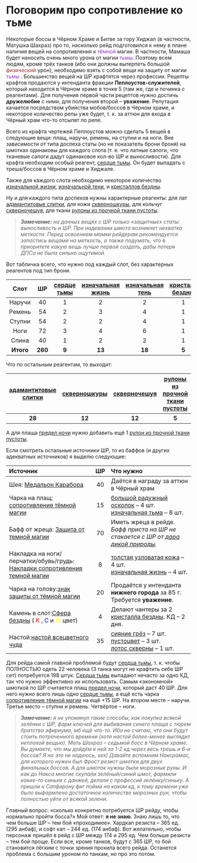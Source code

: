# Поговорим про сопротивление ко тьме #

Некоторые боссы в Чёрном Храме и Битве за гору Хиджал (в частности, Матушка Шахраз) про то, 
насколько рейд подготовился к нему в плане наличия вещей на сопротивления к <span style="color:DarkOrchid"> тёмной </span> магии. 
В частности, Мамаша будет наносить очень много урона от магии <span style="color:DarkOrchid">тьмы</span>. 
Поэтому всем людям, кроме трёх танков (ибо они должны вытерпеть большой <span style = "color:brown"> физический </span> урон), 
необходимо взять с собой вещи на защиту от магии <span style="color:DarkOrchid"> тьмы </span>. 
Большинство вещей на ШР крафтятся через профессии. 
Рецепты крафтов продаются у интенданта фракции **Пеплоустов-служителей**, который находится в Чёрном храме в точке 5 (там же, где и починка с реагентами). 
Для получения первой части рецептов нужно достичь **дружелюбие** с ними, для получения второй – **уважение**. 
Репутация качается посредством убийства мобов/боссов в Чёрном храме, и некоторое количество репы уже будет, т. к. за аттюн для входа в Чёрный храм что-то отсыпят по репе.

Всего из крафта чертежей Пеплоустов можно сделать 5 вещей в следующие вещи: плащ, наручи, ремень, на ступни и на ноги. 
Вне зависимости от типа доспеха статы (но не показатель брони броня) на шмотках одинаковы для каждого слота (т. е. что латные сапоги, что тканевые сапоги дадут одинаковое кол-во ШР и выносливости). 
Для крафта необходим особый реагент, [сердце тьмы](https://ru.tbc.wowhead.com/item=32428). Он будет выпадать с треша/боссов в Чёрном храме и Хиджале. 

Также для каждого слота необходимо некоторое количество [изначальной жизни](https://ru.tbc.wowhead.com/item=21886), 
[изначальной тени](https://ru.tbc.wowhead.com/item=22456), и [кристаллов бездны](https://ru.tbc.wowhead.com/item=22450). 

Ну и для каждого типа доспехов нужны характерные реагенты: 
для лат [адамантитовые слитки](https://ru.tbc.wowhead.com/item=23446), 
для кожи [скверношкуры](https://ru.tbc.wowhead.com/item=25707), 
для кольчуг [скверночешуя](https://ru.tbc.wowhead.com/item=25700), 
для ткани [рулоны из прочной ткани пустоты](https://ru.tbc.wowhead.com/item=21842).

> ***Замечание:** на данных вещях с ШР только «защитные» статы: выносливость и ШР. При надевании шмота возникнет нехватка меткости. Перед освоением мамки рейдерам рекомендуется запастись вещами на меткость, а также подумать, что в приоритете какую вещь лучше первой создать, дабы потеря ДПСа не была сильно ощутимой.*

Вот табличка всего, что нужно под каждый слот, без характерных реагентов под тип брони. 

|Слот|ШР|[сердце тьмы](https://ru.tbc.wowhead.com/item=32428)|[изначальная жизнь](https://ru.tbc.wowhead.com/item=21886)|[изначальная тень](https://ru.tbc.wowhead.com/item=22456)|[кристалл бездны](https://ru.tbc.wowhead.com/item=22450)|
|:---:|:---:|:---:|:---:|:---:|:---:|
|Наручи|40|1|2|2|1|
|Ремень|54|2|3|4|1|
|Ступни|54|2|2|4|1|
|Ноги|72|3|4|6|1|
|Спина|40|1|2|2|1|
|**Итого**|**260**|**9**|**13**|**18**|**5**|

Что по остальным реагентам, то выходит:

|[адамантитовые слитки](https://ru.tbc.wowhead.com/item=23446)|[скверношкуры](https://ru.tbc.wowhead.com/item=25707)|[скверночешуя](https://ru.tbc.wowhead.com/item=25700)|[рулоны из прочной ткани пустоты](https://ru.tbc.wowhead.com/item=21842)|
|:---:|:---:|:---:|:---:|
|**28**|**12**|**12**|**5**|

А для плаща [предел ночи](https://ru.tbc.wowhead.com/item=32420) нужно добавить ещё 1 [рулон из прочной ткани пустоты](https://ru.tbc.wowhead.com/item=21842). 

Если смотреть остальные источники ШР, то из баффов (и других адекватных источников) я выделю следующие:

|Источник|ШР|Что нужно|
|:---|:---:|:---|
|Шея: [Медальон Карабора](https://ru.tbc.wowhead.com/item=32649)|40|Даётся в награду за аттюн в Чёрный храм|
|Чарка на плащ: [сопротивление тёмной магии](https://ru.tbc.wowhead.com/item=28277)|15|[большой радужный осколок](https://ru.tbc.wowhead.com/item=22449) – 4 шт. <br/> [изначальная тьма](https://ru.tbc.wowhead.com/item=22456) – 8 шт.|
|Бафф от жреца: [Защита от темной магии](https://ru.tbc.wowhead.com/spell=25433)|70|Иметь жреца в рейде. *Бафф приста на ШР не стакается с ШР от [дара дикой природы](https://ru.tbc.wowhead.com/spell=26991).*|
|Накладка на ноги/перчатки/обувь/грудь: [Накладки сопротивления темной магии](https://ru.tbc.wowhead.com/item=29483)|8|[толстая узловатая кожа](https://ru.tbc.wowhead.com/item=23793) – 4 шт. <br/> [изначальная жизнь](https://ru.tbc.wowhead.com/item=21886) – 4 шт.|
|Чарка на голову:[знак защиты от тёмной магии](https://ru.tbc.wowhead.com/item=29199)|20|Продаётся у интенданта **нижнего города** за 85 г. Требуется **уважение**.|
|Камень в слот:[Сфера бездны](https://ru.tbc.wowhead.com/item=22459) (<span style="color:red"> К </span>, <span style="color:blue"> С </span> и <span style="color:yellow"> Ж </span> цвет)|4|Делают чантеры за 2 [кристалла бездны](https://ru.tbc.wowhead.com/item=22450). КД – 2 дня.|
|Настой:[настой всецветного чуда](https://ru.tbc.wowhead.com/spell=42736)|35| [сияние грёз](https://ru.tbc.wowhead.com/item=22786) – 7 шт. <br/> [пустоцвет](https://ru.tbc.wowhead.com/item=22791) – 3 шт. <br/> [лотос скверны](https://ru.tbc.wowhead.com/item=22794) – 1 шт.|

Для рейда самой главной проблемой будут [сердца тьмы](https://ru.tbc.wowhead.com/item=32428), т. к. чтобы ПОЛНОСТЬЮ одеть 22 человека (3 танка могут не крафтить себе ШР сет) потребуется 198 штук. [Сердца тьмы](https://ru.tbc.wowhead.com/item=32428) выпадают нечасто за одно КД, так что нужно эффективно их использовать. Самым «экономной» шмоткой по ШР считается плащ [предел ночи](https://ru.tbc.wowhead.com/item=32420), который даст 40 ШР. Для него нужно всего лишь одно [сердце тьмы](https://ru.tbc.wowhead.com/item=32428), а ещё есть чарка [сопротивление тёмной магии](https://ru.tbc.wowhead.com/item=28277) на ещё +15 ШР. На втором месте – наручи. Третье место – ступни и ремень. Четвёртое – ноги.

> ***Замечание:** я не упомянул такие способы, как покупка всякой зелёнки с ШР, фарм ключей для выбивания синего плаща с тюрем братства эфириума, мб ещё что-то. Ибо не считаю, что они будут стоить потраченного времени (хотя настой более-менее выглядит неплохой вещью). Мать Шахраз – седьмой босс в Чёрном храме. Вы думаете, что мы дойдём к ней за 1-2 кд через весь трешь и 6-и боссов? Я на это не надеюсь, хех) Давайте вспомним Наксрамас, для которого нужен был Фрост резист шмотки для двух финальных боссов. А для шмоток нужны были морозные руны. И как до Накса многие скупали зелёный/синий шмот, фармили какие-то синьки с данжей, делали с профессий зелёнку/синьку. А пришли к Сапфирону фиг пойми на каком кд, к тому времени уже было выфармлено достаточное количество морозных рун, чтобы полностью уйти от всякой зелени.*

Главный вопрос: «сколько конкретно потребуется ШР рейду, чтобы нормально пройти босса?» Мой ответ: **я не знаю**. Знаю лишь то, что чем больше ШР – тем бой «проходимее». Хардкап резиста – 365 ед. (295 анбаф), и софт кап – 244 ед. (174 анбаф). Вот желательно, чтобы персонаж пришёл в рейд с ШР между 174 и 295 ед. Чем больше резиста – тем бой проще. Если все, кроме танков, будут с 365 ШР, то бой становится лёгким с точки зрения прохила всего рейда. Останется проблема с большим уроном по танкам, но про это потом.

